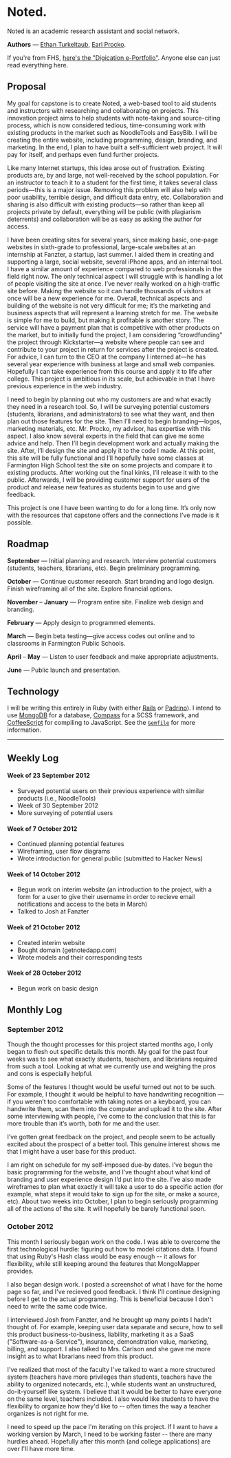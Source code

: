 # Noted.

Noted is an academic research assistant and social network.

**Authors** &mdash; [Ethan Turkeltaub](http://ethnt.me), [Earl Procko](http://www.fpsct.org/page.cfm?p=83&viewdirid=1166&showFilter=1&keyword=procko).

If you're from FHS, [here's the "Digication e-Portfolio"](https://fps.digication.com/turkeltaub-capstone). Anyone else can just read everything here.

## Proposal

My goal for capstone is to create Noted, a web-based tool to aid students and instructors with researching and collaborating on projects. This innovation project aims to help students with note-taking and source-citing process, which is now considered tedious, time-consuming work with existing products in the market such as NoodleTools and EasyBib. I will be creating the entire website, including programming, design, branding, and marketing. In the end, I plan to have built a self-sufficient web project. It will pay for itself, and perhaps even fund further projects.
 
Like many Internet startups, this idea arose out of frustration. Existing products are, by and large, not well-received by the school population. For an instructor to teach it to a student for the first time, it takes several class periods—this is a major issue. Removing this problem will also help with poor usability, terrible design, and difficult data entry, etc. Collaboration and sharing is also difficult with existing products—so rather than keep all projects private by default, everything will be public (with plagiarism deterrents) and collaboration will be as easy as asking the author for access.
 
I have been creating sites for several years, since making basic, one-page websites in sixth-grade to professional, large-scale websites at an internship at Fanzter, a startup, last summer. I aided them in creating and supporting a large, social website, several iPhone apps, and an internal tool. I have a similar amount of experience compared to web professionals in the field right now. The only technical aspect I will struggle with is handling a lot of people visiting the site at once. I’ve never really worked on a high-traffic site before. Making the website so it can handle thousands of visitors at once will be a new experience for me. Overall, technical aspects and building of the website is not very difficult for me; it’s the marketing and business aspects that will represent a learning stretch for me. The website is simple for me to build, but making it profitable is another story. The service will have a payment plan that is competitive with other products on the market, but to initially fund the project, I am considering “crowdfunding” the project through Kickstarter—a website where people can see and contribute to your project in return for services after the project is created. For advice, I can turn to the CEO at the company I interned at—he has several year experience with business at large and small web companies. Hopefully I can take experience from this course and apply it to life after college. This project is ambitious in its scale, but achievable in that I have previous experience in the web industry.
 
I need to begin by planning out who my customers are and what exactly they need in a research tool. So, I will be surveying potential customers (students, librarians, and administrators) to see what they want, and then plan out those features for the site. Then I’ll need to begin branding—logos, marketing materials, etc. Mr. Procko, my advisor, has expertise with this aspect. I also know several experts in the field that can give me some advice and help. Then I’ll begin development work and actually making the site. After, I’ll design the site and apply it to the code I made. At this point, this site will be fully functional and I’ll hopefully have some classes at Farmington High School test the site on some projects and compare it to existing products. After working out the final kinks, I’ll release it with to the public. Afterwards, I will be providing customer support for users of the product and release new features as students begin to use and give feedback.
 
This project is one I have been wanting to do for a long time. It’s only now with the resources that capstone offers and the connections I’ve made is it possible.


## Roadmap

**September** &mdash; Initial planning and research. Interview potential customers (students, teachers, librarians, etc). Begin preliminary programming.

**October** &mdash;	Continue customer research. Start branding and logo design. Finish wireframing all of the site. Explore financial options.

**November** &ndash; **January** &mdash;	Program entire site. Finalize web design and branding.

**February** &mdash;	Apply design to programmed elements.

**March** &mdash; Begin beta testing—give access codes out online and to classrooms in Farmington Public Schools.

**April** &ndash; **May** &mdash; Listen to user feedback and make appropriate adjustments.

**June** &mdash; Public launch and presentation.


## Technology

I will be writing this entirely in Ruby (with either [Rails](http://rubyonrails.org) or [Padrino](http://padrinorb.com)). I intend to use [MongoDB](http://mongodb.org) for a database, [Compass](http://compass-style.com) for a SCSS framework, and [CoffeeScript](http://coffeescript.org) for compiling to JavaScript. See the [`Gemfile`](https://github.com/eturk/noted/blob/master/Gemfile) for more information.

<hr />

## Weekly Log

#### Week of 23 September 2012
* Surveyed potential users on their previous experience with similar products (i.e., NoodleTools)
* Week of 30 September 2012
* More surveying of potential users

#### Week of 7 October 2012
* Continued planning potential features
* Wireframing, user flow diagrams
* Wrote introduction for general public (submitted to Hacker News) 

#### Week of 14 October 2012
* Begun work on interim website (an introduction to the project, with a form for a user to give their username in order to recieve email notifications and access to the beta in March)
* Talked to Josh at Fanzter

#### Week of 21 October 2012
* Created interim website
* Bought domain (getnotedapp.com)
* Wrote models and their corresponding tests

#### Week of 28 October 2012
* Begun work on basic design


## Monthly Log

### September 2012

Though the thought processes for this project started months ago, I only began to flesh out specific details this month. My goal for the past four weeks was to see what exactly students, teachers, and librarians required from such a tool. Looking at what we currently use and weighing the pros and cons is especially helpful.

Some of the features I thought would be useful turned out not to be such. For example, I thought it would be helpful to have handwriting recognition — if you weren’t too comfortable with taking notes on a keyboard, you can handwrite them, scan them into the computer and upload it to the site. After some interviewing with people, I’ve come to the conclusion that this is far more trouble than it’s worth, both for me and the user.

I’ve gotten great feedback on the project, and people seem to be actually excited about the prospect of a better tool. This genuine interest shows me that I might have a user base for this product.

I am right on schedule for my self-imposed due-by dates. I’ve begun the basic programming for the website, and I’ve thought about what kind of branding and user experience design I’d put into the site. I’ve also made wireframes to plan what exactly it will take a user to do a specific action (for example, what steps it would take to sign up for the site, or make a source, etc). About two weeks into October, I plan to begin seriously programming all of the actions of the site. It will hopefully be barely functional soon.


### October 2012

This month I seriously began work on the code. I was able to overcome the first technological hurdle: figuring out how to model citations data. I found that using Ruby's Hash class would be easy enough -- it allows for flexibility, while still keeping around the features that MongoMapper provides.
 
I also began design work. I posted a screenshot of what I have for the home page so far, and I've recieved good feedback. I think I'll continue designing before I get to the actual programming. This is beneficial because I don't need to write the same code twice.
 
I interviewed Josh from Fanzter, and he brought up many points I hadn't thought of. For example, keeping user data separate and secure, how to sell this product business-to-business, liability, marketing it as a SaaS ("Software-as-a-Service"), insurance, demonstration value, marketing, billing, and support. I also talked to Mrs. Carlson and she gave me more insight as to what librarians need from this product.
 
I've realized that most of the faculty I've talked to want a more structured system (teachers have more privileges than students, teachers have the ability to organized notecards, etc.), while students want an unstructured, do-it-yourself like system. I believe that it would be better to have everyone on the same level, teachers included. I also would like students to have the flexibility to organize how they'd like to -- often times the way a teacher organizes is not right for me.
 
I need to speed up the pace I'm iterating on this project. If I want to have a working version by March, I need to be working faster -- there are many hurdles ahead. Hopefully after this month (and college applications) are over I'll have more time.